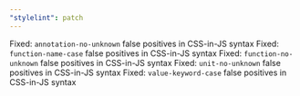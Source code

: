 ```yaml
---
"stylelint": patch
---
```


Fixed: `annotation-no-unknown` false positives in CSS-in-JS syntax
Fixed: `function-name-case` false positives in CSS-in-JS syntax
Fixed: `function-no-unknown` false positives in CSS-in-JS syntax
Fixed: `unit-no-unknown` false positives in CSS-in-JS syntax
Fixed: `value-keyword-case` false positives in CSS-in-JS syntax
